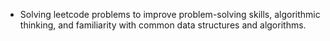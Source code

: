 - Solving leetcode problems to improve problem-solving skills, algorithmic thinking, and familiarity with common data structures and algorithms.

